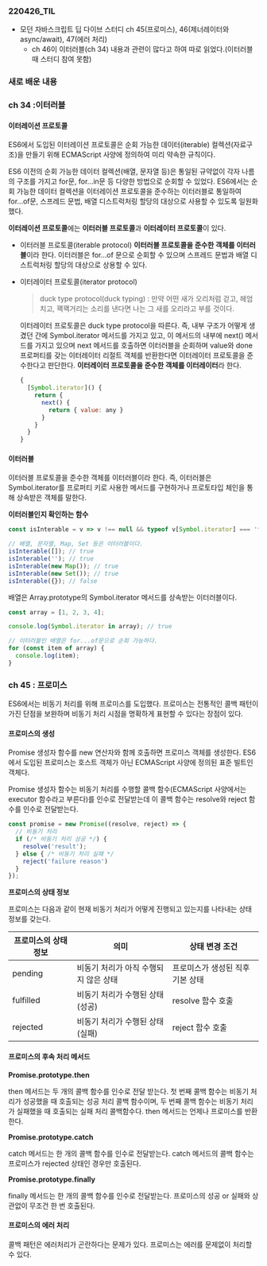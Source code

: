 ### 220426_TIL

- 모던 자바스크립트 딥 다이브 스터디 ch 45(프로미스), 46(제너레이터와 async/await), 47(에러 처리)
  - ch 46이 이터러블(ch 34) 내용과 관련이 많다고 하여 따로 읽었다.(이터러블 때 스터디 참여 못함)

### 새로 배운 내용

### ch 34 :이터러블

#### 이터레이션 프로토콜

ES6에서 도입된 이터레이션 프로토콜은 순회 가능한 데이터(iterable) 컬렉션(자료구조)을 만들기 위해 ECMAScript 사양에 정의하여 미리 약속한 규칙이다.

ES6 이전의 순회 가능한 데이터 컬렉션(배열, 문자열 등)은 통일된 규약없이 각자 나름의 구조를 가지고 for문, for...in문 등 다양한 방법으로 순회할 수 있었다. ES6에서는 순회 가능한 데이터 컬렉션을 이터레이션 프로토콜을 준수하는 이터러블로 통일하여 for...of문, 스프레드 문법, 배열 디스트럭처링 할당의 대상으로 사용할 수 있도록 일원화했다.

**이터레이션 프로토콜**에는 **이터러블 프로토콜**과 **이터레이터 프로토콜**이 있다.

- 이터러블 프로토콜(iterable protocol)
  **이터러블 프로토콜을 준수한 객체를 이터러블**이라 한다. 이터러블은 for...of 문으로 순회할 수 있으며 스프레드 문법과 배열 디스트럭처링 할당의 대상으로 상용할 수 있다.
- 이터레이터 프로토콜(iterator protocol)

  > duck type protocol(duck typing) : 만약 어떤 새가 오리처럼 걷고, 헤엄치고, 꽥꽥거리는 소리를 낸다면 나는 그 새를 오리라고 부를 것이다.

  이터레이터 프로토콜은 duck type protocol을 따른다. 즉, 내부 구조가 어떻게 생겼던 간에 Symbol.iterator 메서드를 가지고 있고, 이 메서드의 내부에 next() 메서드를 가지고 있으며 next 메서드를 호출하면 이터러블을 순회하며 value와 done 프로퍼티를 갖는 이터레이터 리절트 객체를 반환한다면 이터레이터 프로토콜을 준수한다고 판단한다. **이터레이터 프로토콜을 준수한 객체를 이터레이터**라 한다.

  ```javascript
  {
    [Symbol.iterator]() {
      return {
        next() {
          return { value: any }
        }
      }
    }
  }
  ```

#### 이터러블

이터러블 프로토콜을 준수한 객체를 이터러블이라 한다. 즉, 이터러블은 Symbol.iterator를 프로퍼티 키로 사용한 메서드를 구현하거나 프로토타입 체인을 통해 상속받은 객체를 말한다.

**이터러블인지 확인하는 함수**

```javascript
const isInterable = v => v !== null && typeof v[Symbol.iterator] === 'function';

// 배열, 문자열, Map, Set 등은 이터러블이다.
isInterable([]); // true
isInterable(''); // true
isInterable(new Map()); // true
isInterable(new Set()); // true
isInterable({}); // false
```

배열은 Array.prototype의 Symbol.iterator 메서드를 상속받는 이터러블이다.

```javascript
const array = [1, 2, 3, 4];

console.log(Symbol.iterator in array); // true

// 이터러블인 배열은 for...of문으로 순회 가능하다.
for (const item of array) {
  console.log(item);
}
```

### ch 45 : 프로미스

ES6에서는 비동기 처리를 위해 프로미스를 도입했다. 프로미스는 전통적인 콜백 패턴이 가진 단점을 보완하며 비동기 처리 시점을 명확하게 표현할 수 있다는 장점이 있다.

#### 프로미스의 생성

Promise 생성자 함수를 new 연산자와 함께 호출하면 프로미스 객체를 생성한다. ES6에서 도입된 프로미스는 호스트 객체가 아닌 ECMAScript 사양에 정의된 표준 빌트인 객체다.

Promise 생성자 함수는 비동기 처리를 수행할 콜백 함수(ECMAScript 사양에서는 executor 함수라고 부른다)를 인수로 전달받는데 이 콜백 함수는 resolve와 reject 함수를 인수로 전달받는다.

```javascript
const promise = new Promise((resolve, reject) => {
  // 비동기 처리
  if (/* 비동기 처리 성공 */) {
    resolve('result');
  } else { /* 비동기 처리 실패 */
    reject('failure reason')
  }
});
```

**프로미스의 상태 정보**

프로미스는 다음과 같이 현재 비동기 처리가 어떻게 진행되고 있는지를 나타내는 상태 정보를 갖는다.

| 프로미스의 상태 정보 | 의미                                  | 상태 변경 조건                   |
| -------------------- | ------------------------------------- | -------------------------------- |
| pending              | 비동기 처리가 아직 수행되지 않은 상태 | 프로미스가 생성된 직후 기본 상태 |
| fulfilled            | 비동기 처리가 수행된 상태(성공)       | resolve 함수 호출                |
| rejected             | 비동기 처리가 수행된 상태(실패)       | reject 함수 호출                 |

#### 프로미스의 후속 처리 메서드

**Promise.prototype.then**

then 메서드는 두 개의 콜백 함수를 인수로 전달 받는다. 첫 번째 콜백 함수는 비동기 처리가 성공했을 때 호출되는 성공 처리 콜백 함수이며, 두 번째 콜백 함수는 비동기 처리가 실패했을 때 호출되는 실패 처리 콜백함수다. then 메서드는 언제나 프로미스를 반환한다.

**Promise.prototype.catch**

catch 메서드는 한 개의 콜백 함수를 인수로 전달받는다. catch 메서드의 콜백 함수는 프로미스가 rejected 상태인 경우만 호출된다.

**Promise.prototype.finally**

finally 메서드는 한 개의 콜백 함수를 인수로 전달받는다. 프로미스의 성공 or 실패와 상관없이 무조건 한 번 호출된다.

#### 프로미스의 에러 처리

콜백 패턴은 에러처리가 곤란하다는 문제가 있다. 프로미스는 에러를 문제없이 처리할 수 있다.
